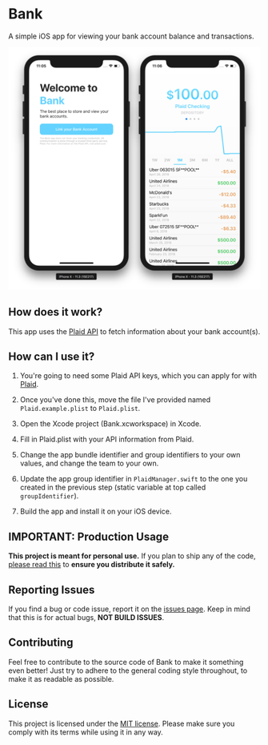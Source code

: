 # Bank

A simple iOS app for viewing your bank account balance and transactions.

![Screenshots](/Assets/Screenshot.png)

## How does it work?

This app uses the [Plaid API](https://www.plaid.com) to fetch information about your bank account(s).

## How can I use it?

1. You're going to need some Plaid API keys, which you can apply for with [Plaid](https://www.plaid.com).

2. Once you've done this, move the file I've provided named `Plaid.example.plist` to `Plaid.plist`.

3. Open the Xcode project (Bank.xcworkspace) in Xcode.

4. Fill in Plaid.plist with your API information from Plaid.

5. Change the app bundle identifier and group identifiers to your own values, and change the team to your own.

6. Update the app group identifier in `PlaidManager.swift` to the one you created in the previous step (static variable at top called `groupIdentifier`).

7. Build the app and install it on your iOS device.

## IMPORTANT: Production Usage

**This project is meant for personal use.** If you plan to ship any of the code, [please read this](/production-usage.md) to **ensure you distribute it safely.**

## Reporting Issues

If you find a bug or code issue, report it on the [issues page](/issues). Keep in mind that this is for actual bugs, **NOT BUILD ISSUES**. 

## Contributing

Feel free to contribute to the source code of Bank to make it something even better! Just try to adhere to the general coding style throughout, to make it as readable as possible.

## License

This project is licensed under the [MIT license](/LICENSE). Please make sure you comply with its terms while using it in any way.

